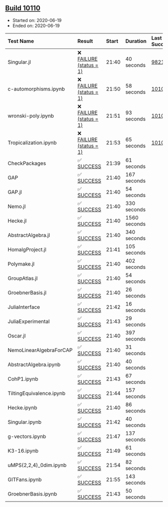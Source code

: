 ## [Build 10110](https://oscarci.mathematik.uni-kl.de/job/oscar/10110/)

* Started on: 2020-06-19
* Ended on: 2020-06-19

| Test Name    | Result | Start | Duration | Last Success | First Failure |
|:-------------|:-------|:------|:---------|:-------------|:--------------|
| Singular.jl | ❌ [FAILURE (status = 1)](https://oscarci.mathematik.uni-kl.de/job/oscar/10110/artifact/logs/build-10110/Singular.jl.log) | 21:40 | 40 seconds | [9821](https://oscarci.mathematik.uni-kl.de/job/oscar/9821/) | [9822](https://oscarci.mathematik.uni-kl.de/job/oscar/9822/) |
| c-automorphisms.ipynb | ❌ [FAILURE (status = 1)](https://oscarci.mathematik.uni-kl.de/job/oscar/10110/artifact/logs/build-10110/c-automorphisms.ipynb.log) | 21:50 | 58 seconds | [10109](https://oscarci.mathematik.uni-kl.de/job/oscar/10109/) | [10110](https://oscarci.mathematik.uni-kl.de/job/oscar/10110/) |
| wronski-poly.ipynb | ❌ [FAILURE (status = 1)](https://oscarci.mathematik.uni-kl.de/job/oscar/10110/artifact/logs/build-10110/wronski-poly.ipynb.log) | 21:51 | 93 seconds | [10107](https://oscarci.mathematik.uni-kl.de/job/oscar/10107/) | [10108](https://oscarci.mathematik.uni-kl.de/job/oscar/10108/) |
| Tropicalization.ipynb | ❌ [FAILURE (status = 1)](https://oscarci.mathematik.uni-kl.de/job/oscar/10110/artifact/logs/build-10110/Tropicalization.ipynb.log) | 21:53 | 65 seconds | [10103](https://oscarci.mathematik.uni-kl.de/job/oscar/10103/) | [10104](https://oscarci.mathematik.uni-kl.de/job/oscar/10104/) |
| CheckPackages | ✅ [SUCCESS](https://oscarci.mathematik.uni-kl.de/job/oscar/10110/artifact/logs/build-10110/CheckPackages.log) | 21:39 | 61 seconds |  |  |
| GAP | ✅ [SUCCESS](https://oscarci.mathematik.uni-kl.de/job/oscar/10110/artifact/logs/build-10110/GAP.log) | 21:40 | 167 seconds |  |  |
| GAP.jl | ✅ [SUCCESS](https://oscarci.mathematik.uni-kl.de/job/oscar/10110/artifact/logs/build-10110/GAP.jl.log) | 21:40 | 54 seconds |  |  |
| Nemo.jl | ✅ [SUCCESS](https://oscarci.mathematik.uni-kl.de/job/oscar/10110/artifact/logs/build-10110/Nemo.jl.log) | 21:40 | 330 seconds |  |  |
| Hecke.jl | ✅ [SUCCESS](https://oscarci.mathematik.uni-kl.de/job/oscar/10110/artifact/logs/build-10110/Hecke.jl.log) | 21:40 | 1560 seconds |  |  |
| AbstractAlgebra.jl | ✅ [SUCCESS](https://oscarci.mathematik.uni-kl.de/job/oscar/10110/artifact/logs/build-10110/AbstractAlgebra.jl.log) | 21:40 | 340 seconds |  |  |
| HomalgProject.jl | ✅ [SUCCESS](https://oscarci.mathematik.uni-kl.de/job/oscar/10110/artifact/logs/build-10110/HomalgProject.jl.log) | 21:41 | 105 seconds |  |  |
| Polymake.jl | ✅ [SUCCESS](https://oscarci.mathematik.uni-kl.de/job/oscar/10110/artifact/logs/build-10110/Polymake.jl.log) | 21:40 | 402 seconds |  |  |
| GroupAtlas.jl | ✅ [SUCCESS](https://oscarci.mathematik.uni-kl.de/job/oscar/10110/artifact/logs/build-10110/GroupAtlas.jl.log) | 21:40 | 54 seconds |  |  |
| GroebnerBasis.jl | ✅ [SUCCESS](https://oscarci.mathematik.uni-kl.de/job/oscar/10110/artifact/logs/build-10110/GroebnerBasis.jl.log) | 21:40 | 26 seconds |  |  |
| JuliaInterface | ✅ [SUCCESS](https://oscarci.mathematik.uni-kl.de/job/oscar/10110/artifact/logs/build-10110/JuliaInterface.log) | 21:42 | 16 seconds |  |  |
| JuliaExperimental | ✅ [SUCCESS](https://oscarci.mathematik.uni-kl.de/job/oscar/10110/artifact/logs/build-10110/JuliaExperimental.log) | 21:43 | 29 seconds |  |  |
| Oscar.jl | ✅ [SUCCESS](https://oscarci.mathematik.uni-kl.de/job/oscar/10110/artifact/logs/build-10110/Oscar.jl.log) | 21:40 | 397 seconds |  |  |
| NemoLinearAlgebraForCAP | ✅ [SUCCESS](https://oscarci.mathematik.uni-kl.de/job/oscar/10110/artifact/logs/build-10110/NemoLinearAlgebraForCAP.log) | 21:40 | 31 seconds |  |  |
| AbstractAlgebra.ipynb | ✅ [SUCCESS](https://oscarci.mathematik.uni-kl.de/job/oscar/10110/artifact/logs/build-10110/AbstractAlgebra.ipynb.log) | 21:40 | 40 seconds |  |  |
| CohP1.ipynb | ✅ [SUCCESS](https://oscarci.mathematik.uni-kl.de/job/oscar/10110/artifact/logs/build-10110/CohP1.ipynb.log) | 21:43 | 67 seconds |  |  |
| TiltingEquivalence.ipynb | ✅ [SUCCESS](https://oscarci.mathematik.uni-kl.de/job/oscar/10110/artifact/logs/build-10110/TiltingEquivalence.ipynb.log) | 21:44 | 157 seconds |  |  |
| Hecke.ipynb | ✅ [SUCCESS](https://oscarci.mathematik.uni-kl.de/job/oscar/10110/artifact/logs/build-10110/Hecke.ipynb.log) | 21:40 | 86 seconds |  |  |
| Singular.ipynb | ✅ [SUCCESS](https://oscarci.mathematik.uni-kl.de/job/oscar/10110/artifact/logs/build-10110/Singular.ipynb.log) | 21:42 | 40 seconds |  |  |
| g-vectors.ipynb | ✅ [SUCCESS](https://oscarci.mathematik.uni-kl.de/job/oscar/10110/artifact/logs/build-10110/g-vectors.ipynb.log) | 21:47 | 137 seconds |  |  |
| K3-16.ipynb | ✅ [SUCCESS](https://oscarci.mathematik.uni-kl.de/job/oscar/10110/artifact/logs/build-10110/K3-16.ipynb.log) | 21:49 | 61 seconds |  |  |
| uMPS(2,2,4)_0dim.ipynb | ✅ [SUCCESS](https://oscarci.mathematik.uni-kl.de/job/oscar/10110/artifact/logs/build-10110/uMPS-2-2-4-_0dim.ipynb.log) | 21:54 | 82 seconds |  |  |
| GITFans.ipynb | ✅ [SUCCESS](https://oscarci.mathematik.uni-kl.de/job/oscar/10110/artifact/logs/build-10110/GITFans.ipynb.log) | 21:55 | 143 seconds |  |  |
| GroebnerBasis.ipynb | ✅ [SUCCESS](https://oscarci.mathematik.uni-kl.de/job/oscar/10110/artifact/logs/build-10110/GroebnerBasis.ipynb.log) | 21:43 | 50 seconds |  |  |
